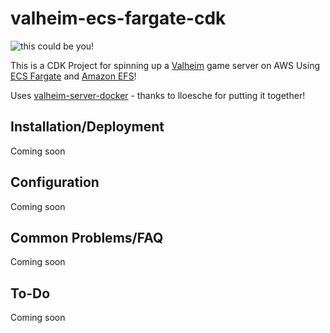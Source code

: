 # valheim-ecs-fargate-cdk
![this could be you!](https://giphy.com/gifs/4UjpKfoiC7G8WhE9c9/html5)

This is a CDK Project for spinning up a [Valheim](https://store.steampowered.com/app/892970/Valheim/) game server on AWS Using [ECS Fargate](https://aws.amazon.com/fargate/?whats-new-cards.sort-by=item.additionalFields.postDateTime&whats-new-cards.sort-order=desc&fargate-blogs.sort-by=item.additionalFields.createdDate&fargate-blogs.sort-order=desc) and [Amazon EFS](https://aws.amazon.com/efs/)!

Uses [valheim-server-docker](https://github.com/lloesche/valheim-server-docker) - thanks to lloesche for putting it together!

## Installation/Deployment

Coming soon

## Configuration

Coming soon

## Common Problems/FAQ

Coming soon

## To-Do

Coming soon
